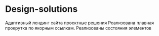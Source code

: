 ﻿# Design-solutions

Адаптивный лендинг сайта проектные решения
Реализована плавная прокрутка по якорным ссылкам.
Реализованы состояния элементов
